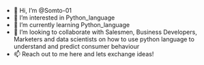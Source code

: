 - 👋 Hi, I’m @Somto-01
- 👀 I’m interested in Python_language
- 🌱 I’m currently learning Python_language
- 💞️ I’m looking to collaborate with Salesmen, Business Developers, Marketers and data scientists on how to use python language to understand and predict consumer behaviour
- 📫 Reach out to me here and lets exchange ideas!

<!---
Somto-01/Somto-01 is a ✨ special ✨ repository because its `README.md` (this file) appears on your GitHub profile.
You can click the Preview link to take a look at your changes.
--->
